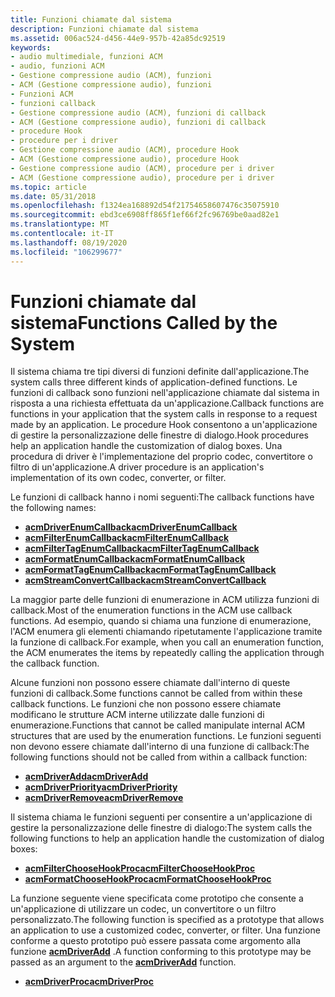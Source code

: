 ```yaml
---
title: Funzioni chiamate dal sistema
description: Funzioni chiamate dal sistema
ms.assetid: 006ac524-d456-44e9-957b-42a85dc92519
keywords:
- audio multimediale, funzioni ACM
- audio, funzioni ACM
- Gestione compressione audio (ACM), funzioni
- ACM (Gestione compressione audio), funzioni
- Funzioni ACM
- funzioni callback
- Gestione compressione audio (ACM), funzioni di callback
- ACM (Gestione compressione audio), funzioni di callback
- procedure Hook
- procedure per i driver
- Gestione compressione audio (ACM), procedure Hook
- ACM (Gestione compressione audio), procedure Hook
- Gestione compressione audio (ACM), procedure per i driver
- ACM (Gestione compressione audio), procedure per i driver
ms.topic: article
ms.date: 05/31/2018
ms.openlocfilehash: f1324ea168892d54f21754658607476c35075910
ms.sourcegitcommit: ebd3ce6908ff865f1ef66f2fc96769be0aad82e1
ms.translationtype: MT
ms.contentlocale: it-IT
ms.lasthandoff: 08/19/2020
ms.locfileid: "106299677"
---
```

# <a name="functions-called-by-the-system"></a><span data-ttu-id="30e20-117">Funzioni chiamate dal sistema</span><span class="sxs-lookup"><span data-stu-id="30e20-117">Functions Called by the System</span></span>

<span data-ttu-id="30e20-118">Il sistema chiama tre tipi diversi di funzioni definite dall'applicazione.</span><span class="sxs-lookup"><span data-stu-id="30e20-118">The system calls three different kinds of application-defined functions.</span></span> <span data-ttu-id="30e20-119">Le funzioni di callback sono funzioni nell'applicazione chiamate dal sistema in risposta a una richiesta effettuata da un'applicazione.</span><span class="sxs-lookup"><span data-stu-id="30e20-119">Callback functions are functions in your application that the system calls in response to a request made by an application.</span></span> <span data-ttu-id="30e20-120">Le procedure Hook consentono a un'applicazione di gestire la personalizzazione delle finestre di dialogo.</span><span class="sxs-lookup"><span data-stu-id="30e20-120">Hook procedures help an application handle the customization of dialog boxes.</span></span> <span data-ttu-id="30e20-121">Una procedura di driver è l'implementazione del proprio codec, convertitore o filtro di un'applicazione.</span><span class="sxs-lookup"><span data-stu-id="30e20-121">A driver procedure is an application's implementation of its own codec, converter, or filter.</span></span>

<span data-ttu-id="30e20-122">Le funzioni di callback hanno i nomi seguenti:</span><span class="sxs-lookup"><span data-stu-id="30e20-122">The callback functions have the following names:</span></span>

-   [<span data-ttu-id="30e20-123">**acmDriverEnumCallback**</span><span class="sxs-lookup"><span data-stu-id="30e20-123">**acmDriverEnumCallback**</span></span>](/windows/win32/api/msacm/nc-msacm-acmdriverenumcb)
-   [<span data-ttu-id="30e20-124">**acmFilterEnumCallback**</span><span class="sxs-lookup"><span data-stu-id="30e20-124">**acmFilterEnumCallback**</span></span>](/windows/desktop/api/Msacm/nc-msacm-acmfilterenumcb)
-   [<span data-ttu-id="30e20-125">**acmFilterTagEnumCallback**</span><span class="sxs-lookup"><span data-stu-id="30e20-125">**acmFilterTagEnumCallback**</span></span>](/windows/desktop/api/Msacm/nc-msacm-acmfiltertagenumcb)
-   [<span data-ttu-id="30e20-126">**acmFormatEnumCallback**</span><span class="sxs-lookup"><span data-stu-id="30e20-126">**acmFormatEnumCallback**</span></span>](/windows/desktop/api/Msacm/nc-msacm-acmformatenumcb)
-   [<span data-ttu-id="30e20-127">**acmFormatTagEnumCallback**</span><span class="sxs-lookup"><span data-stu-id="30e20-127">**acmFormatTagEnumCallback**</span></span>](/windows/desktop/api/Msacm/nc-msacm-acmformattagenumcb)
-   <span data-ttu-id="30e20-128">[**acmStreamConvertCallback**](/previous-versions//dd742925(v=vs.85))</span><span class="sxs-lookup"><span data-stu-id="30e20-128">[**acmStreamConvertCallback**](/previous-versions//dd742925(v=vs.85))</span></span>

<span data-ttu-id="30e20-129">La maggior parte delle funzioni di enumerazione in ACM utilizza funzioni di callback.</span><span class="sxs-lookup"><span data-stu-id="30e20-129">Most of the enumeration functions in the ACM use callback functions.</span></span> <span data-ttu-id="30e20-130">Ad esempio, quando si chiama una funzione di enumerazione, l'ACM enumera gli elementi chiamando ripetutamente l'applicazione tramite la funzione di callback.</span><span class="sxs-lookup"><span data-stu-id="30e20-130">For example, when you call an enumeration function, the ACM enumerates the items by repeatedly calling the application through the callback function.</span></span>

<span data-ttu-id="30e20-131">Alcune funzioni non possono essere chiamate dall'interno di queste funzioni di callback.</span><span class="sxs-lookup"><span data-stu-id="30e20-131">Some functions cannot be called from within these callback functions.</span></span> <span data-ttu-id="30e20-132">Le funzioni che non possono essere chiamate modificano le strutture ACM interne utilizzate dalle funzioni di enumerazione.</span><span class="sxs-lookup"><span data-stu-id="30e20-132">Functions that cannot be called manipulate internal ACM structures that are used by the enumeration functions.</span></span> <span data-ttu-id="30e20-133">Le funzioni seguenti non devono essere chiamate dall'interno di una funzione di callback:</span><span class="sxs-lookup"><span data-stu-id="30e20-133">The following functions should not be called from within a callback function:</span></span>

-   [<span data-ttu-id="30e20-134">**acmDriverAdd**</span><span class="sxs-lookup"><span data-stu-id="30e20-134">**acmDriverAdd**</span></span>](/windows/desktop/api/Msacm/nf-msacm-acmdriveradd)
-   [<span data-ttu-id="30e20-135">**acmDriverPriority**</span><span class="sxs-lookup"><span data-stu-id="30e20-135">**acmDriverPriority**</span></span>](/windows/desktop/api/Msacm/nf-msacm-acmdriverpriority)
-   [<span data-ttu-id="30e20-136">**acmDriverRemove**</span><span class="sxs-lookup"><span data-stu-id="30e20-136">**acmDriverRemove**</span></span>](/windows/desktop/api/Msacm/nf-msacm-acmdriverremove)

<span data-ttu-id="30e20-137">Il sistema chiama le funzioni seguenti per consentire a un'applicazione di gestire la personalizzazione delle finestre di dialogo:</span><span class="sxs-lookup"><span data-stu-id="30e20-137">The system calls the following functions to help an application handle the customization of dialog boxes:</span></span>

-   [<span data-ttu-id="30e20-138">**acmFilterChooseHookProc**</span><span class="sxs-lookup"><span data-stu-id="30e20-138">**acmFilterChooseHookProc**</span></span>](/windows/desktop/api/Msacm/nc-msacm-acmfilterchoosehookproc)
-   [<span data-ttu-id="30e20-139">**acmFormatChooseHookProc**</span><span class="sxs-lookup"><span data-stu-id="30e20-139">**acmFormatChooseHookProc**</span></span>](/windows/desktop/api/Msacm/nc-msacm-acmformatchoosehookproc)

<span data-ttu-id="30e20-140">La funzione seguente viene specificata come prototipo che consente a un'applicazione di utilizzare un codec, un convertitore o un filtro personalizzato.</span><span class="sxs-lookup"><span data-stu-id="30e20-140">The following function is specified as a prototype that allows an application to use a customized codec, converter, or filter.</span></span> <span data-ttu-id="30e20-141">Una funzione conforme a questo prototipo può essere passata come argomento alla funzione [**acmDriverAdd**](/windows/desktop/api/Msacm/nf-msacm-acmdriveradd) .</span><span class="sxs-lookup"><span data-stu-id="30e20-141">A function conforming to this prototype may be passed as an argument to the [**acmDriverAdd**](/windows/desktop/api/Msacm/nf-msacm-acmdriveradd) function.</span></span>

-   [<span data-ttu-id="30e20-142">**acmDriverProc**</span><span class="sxs-lookup"><span data-stu-id="30e20-142">**acmDriverProc**</span></span>](/windows/desktop/api/Msacm/nc-msacm-acmdriverproc)

 

 